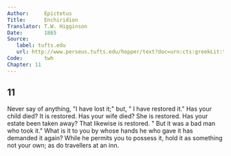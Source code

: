 ```yaml
---
Author:     Epictetus  
Title:      Enchiridion  
Translator: T.W. Higginson  
Date:       1865  
Source:
   label: tufts.edu
   url: http://www.perseus.tufts.edu/hopper/text?doc=urn:cts:greekLit:tlg0557.tlg002.perseus-eng2:1
Code:       twh  
Chapter: 11
---
```

##  11

Never say of anything, "I have lost it;" but, " I have restored it." Has your
child died? It is restored. Has your wife died? She is restored. Has your
estate been taken away? That likewise is restored. " But it was a bad man who
took it."  What is it to you by whose hands he who gave it has demanded it
again? While he permits you to possess it, hold it as something not your own;
as do travellers at an inn.


